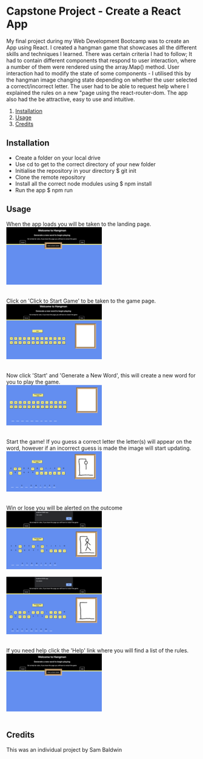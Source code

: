 # Capstone Project - Create a React App
My final project during my Web Development Bootcamp was to create an App using React. I created a hangman game that showcases all the different skills and techniques I learned. There was certain criteria I had to follow; It had to contain different components that respond to user interaction, where a number of them were rendered using the array.Map() method. User interaction had to modify the state of some components - I utilised this by the hangman image changing state depending on whether the user selected a correct/incorrect letter. The user had to be able to request help where I explained the rules on a new "page using the react-router-dom. The app also had the be attractive, easy to use and intuitive.

1. [Installation](#install)
2. [Usage](#usage)
3. [Credits](#credits)


<a name="install"></a>
## Installation
* Create a folder on your local drive
* Use cd to get to the correct directory of your new folder
* Initialise the repository in your directory $ git init
* Clone the remote repository 
* Install all the correct node modules using $ npm install
* Run the app $ npm run

<a name="usage"></a>
## Usage
When the app loads you will be taken to the landing page.<br>
<img src="./Screenshots/Screenshot1.png" width="50%"><br><br>

Click on 'Click to Start Game' to be taken to the game page.<br>
<img src="./Screenshots/Screenshot2.png" width="50%"><br><br>

Now click 'Start' and 'Generate a New Word', this will create a new word for you to play the game.<br>
<img src="./Screenshots/Screenshot3.png" width="50%"><br><br>

Start the game! If you guess a correct letter the letter(s) will appear on the word, however if an incorrect guess is made the image will start updating.<br>
<img src="./Screenshots/Screenshot4.png" width="50%"><br><br>

Win or lose you will be alerted on the outcome<br>
<img src="./Screenshots/Screenshot5.png" width="50%"><br><br>
<img src="./Screenshots/Screenshot6.png" width="50%"><br><br>

If you need help click the 'Help' link where you will find a list of the rules.<br>
<img src="./Screenshots/Screenshot1.png" width="50%"><br><br>


<a name="credits"></a>
## Credits
This was an individual project by Sam Baldwin